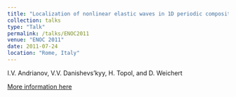 ```yaml
---
title: "Localization of nonlinear elastic waves in 1D periodic composite material"
collection: talks
type: "Talk"
permalink: /talks/ENOC2011
venue: "ENOC 2011"
date: 2011-07-24
location: "Rome, Italy"
---
```


I.V. Andrianov, V.V. Danishevs’kyy, H. Topol, and D. Weichert

[More information here](https://www.researchgate.net/publication/260384324_Localization_of_nonlinear_elastic_waves_in_1D_periodic_composite_material)









